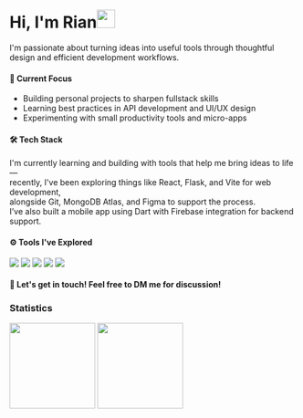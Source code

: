 <h1 class="flex">Hi, I'm Rian<img src="https://tva1.sinaimg.cn/large/e6c9d24egy1h1571l0uucg205k05egri.gif" width="32" />&nbsp;</h1>

I'm passionate about turning ideas into useful tools through thoughtful design and efficient development workflows.  

#### 🚀 Current Focus
- Building personal projects to sharpen fullstack skills  
- Learning best practices in API development and UI/UX design  
- Experimenting with small productivity tools and micro-apps  

#### 🛠️ Tech Stack
I'm currently learning and building with tools that help me bring ideas to life —  
recently, I've been exploring things like React, Flask, and Vite for web development,  
alongside Git, MongoDB Atlas, and Figma to support the process.  
I’ve also built a mobile app using Dart with Firebase integration for backend support.

#### ⚙️ Tools I've Explored
<p align="left">
  <img src="https://img.shields.io/badge/-React-61DAFB?style=flat&logo=react&logoColor=white" />
  <img src="https://img.shields.io/badge/-Flask-000000?style=flat&logo=flask&logoColor=white" />
  <img src="https://img.shields.io/badge/-Dart-0175C2?style=flat&logo=dart&logoColor=white" />
  <img src="https://img.shields.io/badge/-Firebase-FFCA28?style=flat&logo=firebase&logoColor=black" />
  <img src="https://img.shields.io/badge/-Vite-646CFF?style=flat&logo=vite&logoColor=white" />
</p>

#### 💬 Let's get in touch! Feel free to DM me for discussion!

### Statistics
<span>
  <img height="150" src="https://github-readme-stats.vercel.app/api/top-langs/?username=rianmubarok&layout=compact&hide=php&langs_count=6" />
</span>
<span>
  <a href="https://wakatime.com/@rianmubarok">
    <img height="150" src="https://github-readme-stats.vercel.app/api/wakatime?username=rianmubarok&layout=compact&langs_count=6" />
  </a>
</span>
